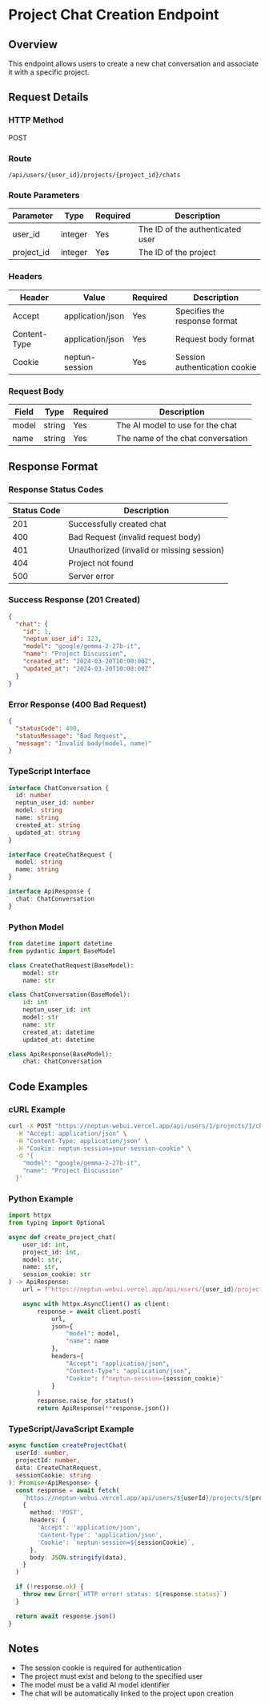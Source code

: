 # Project Chat Creation Endpoint

## Overview

This endpoint allows users to create a new chat conversation and associate it with a specific project.

## Request Details

### HTTP Method

POST

### Route

`/api/users/{user_id}/projects/{project_id}/chats`

### Route Parameters

| Parameter  | Type    | Required | Description                      |
| ---------- | ------- | -------- | -------------------------------- |
| user_id    | integer | Yes      | The ID of the authenticated user |
| project_id | integer | Yes      | The ID of the project            |

### Headers

| Header       | Value            | Required | Description                   |
| ------------ | ---------------- | -------- | ----------------------------- |
| Accept       | application/json | Yes      | Specifies the response format |
| Content-Type | application/json | Yes      | Request body format           |
| Cookie       | neptun-session   | Yes      | Session authentication cookie |

### Request Body

| Field | Type   | Required | Description                       |
| ----- | ------ | -------- | --------------------------------- |
| model | string | Yes      | The AI model to use for the chat  |
| name  | string | Yes      | The name of the chat conversation |

## Response Format

### Response Status Codes

| Status Code | Description                               |
| ----------- | ----------------------------------------- |
| 201         | Successfully created chat                 |
| 400         | Bad Request (invalid request body)        |
| 401         | Unauthorized (invalid or missing session) |
| 404         | Project not found                         |
| 500         | Server error                              |

### Success Response (201 Created)

```json
{
  "chat": {
    "id": 1,
    "neptun_user_id": 123,
    "model": "google/gemma-2-27b-it",
    "name": "Project Discussion",
    "created_at": "2024-03-20T10:00:00Z",
    "updated_at": "2024-03-20T10:00:00Z"
  }
}
```

### Error Response (400 Bad Request)

```json
{
  "statusCode": 400,
  "statusMessage": "Bad Request",
  "message": "Invalid body(model, name)"
}
```

### TypeScript Interface

```typescript
interface ChatConversation {
  id: number
  neptun_user_id: number
  model: string
  name: string
  created_at: string
  updated_at: string
}

interface CreateChatRequest {
  model: string
  name: string
}

interface ApiResponse {
  chat: ChatConversation
}
```

### Python Model

```python
from datetime import datetime
from pydantic import BaseModel

class CreateChatRequest(BaseModel):
    model: str
    name: str

class ChatConversation(BaseModel):
    id: int
    neptun_user_id: int
    model: str
    name: str
    created_at: datetime
    updated_at: datetime

class ApiResponse(BaseModel):
    chat: ChatConversation
```

## Code Examples

### cURL Example

```bash
curl -X POST "https://neptun-webui.vercel.app/api/users/1/projects/1/chats" \
  -H "Accept: application/json" \
  -H "Content-Type: application/json" \
  -H "Cookie: neptun-session=your-session-cookie" \
  -d '{
    "model": "google/gemma-2-27b-it",
    "name": "Project Discussion"
  }'
```

### Python Example

```python
import httpx
from typing import Optional

async def create_project_chat(
    user_id: int,
    project_id: int,
    model: str,
    name: str,
    session_cookie: str
) -> ApiResponse:
    url = f"https://neptun-webui.vercel.app/api/users/{user_id}/projects/{project_id}/chats"

    async with httpx.AsyncClient() as client:
        response = await client.post(
            url,
            json={
                "model": model,
                "name": name
            },
            headers={
                "Accept": "application/json",
                "Content-Type": "application/json",
                "Cookie": f"neptun-session={session_cookie}"
            }
        )
        response.raise_for_status()
        return ApiResponse(**response.json())
```

### TypeScript/JavaScript Example

```typescript
async function createProjectChat(
  userId: number,
  projectId: number,
  data: CreateChatRequest,
  sessionCookie: string
): Promise<ApiResponse> {
  const response = await fetch(
    `https://neptun-webui.vercel.app/api/users/${userId}/projects/${projectId}/chats`,
    {
      method: 'POST',
      headers: {
        'Accept': 'application/json',
        'Content-Type': 'application/json',
        'Cookie': `neptun-session=${sessionCookie}`,
      },
      body: JSON.stringify(data),
    }
  )

  if (!response.ok) {
    throw new Error(`HTTP error! status: ${response.status}`)
  }

  return await response.json()
}
```

## Notes

- The session cookie is required for authentication
- The project must exist and belong to the specified user
- The model must be a valid AI model identifier
- The chat will be automatically linked to the project upon creation
